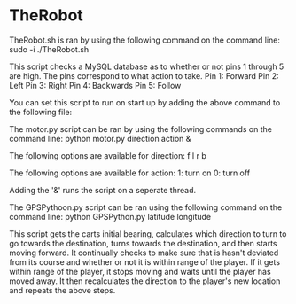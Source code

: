 TheRobot
========
TheRobot.sh is ran by using the following command on the command line:
    sudo -i ./TheRobot.sh

This script checks a MySQL database as to whether or not pins 1 through 5 are high. The pins correspond to what action to take.
    Pin 1: Forward
    Pin 2: Left
    Pin 3: Right
    Pin 4: Backwards
    Pin 5: Follow
    
You can set this script to run on start up by adding the above command to the following file:
    
    
The motor.py script can be ran by using the following commands on the command line:
    python motor.py direction action &

The following options are available for direction:
    f
    l
    r
    b

The following options are available for action:
    1: turn on
    0: turn off

Adding the '&' runs the script on a seperate thread.

The GPSPythoon.py script can be ran using the following command on the command line:
    python GPSPython.py latitude longitude
    
This script gets the carts initial bearing, calculates which direction to turn to go towards the destination, turns
towards the destination, and then starts moving forward. It continually checks to make sure that is hasn't deviated from
its course and whether or not it is within range of the player. If it gets within range of the player, it stops moving and 
waits until the player has moved away. It then recalculates the direction to the player's new location and repeats the 
above steps.
